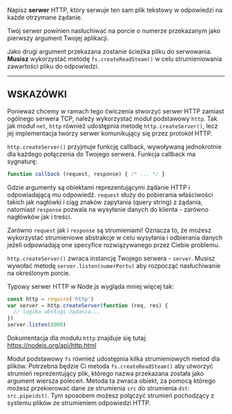 Napisz **serwer** HTTP, który serwuje ten sam plik tekstowy w odpowiedzi na każde otrzymane żądanie.

Twój serwer powinien nasłuchiwać na porcie o numerze przekazanym jako pierwszy argument Twojej aplikacji.

Jako drugi argument przekazana zostanie ścieżka pliku do serwowania. **Musisz** wykorzystać metodę `fs.createReadSteam()` w celu strumieniowania zawartości pliku do odpowiedzi.

----------------------------------------------------------------------
## WSKAZÓWKI

Ponieważ chcemy w ramach tego ćwiczenia stworzyć serwer HTTP zamiast ogólnego serwera TCP, należy wykorzystać moduł podstawowy `http`. Tak jak moduł `net`, `http` również udostępnia metodę `http.createServer()`, lecz jej implementacja tworzy serwer komunikujący się przez protokół HTTP.

`http.createServer()` przyjmuje funkcję callback, wywoływaną jednokrotnie dla każdego połączenia do Twojego serwera. Funkcja callback ma sygnaturę:

```js
function callback (request, response) { /* ... */ }
```

Gdzie argumenty są obiektami reprezentującymi żądanie HTTP i odpowiadającą mu odpowiedź. `request` służy do pobierania właściwości takich jak nagłówki i ciąg znaków zapytania (query string) z żądania, natomiast `response` pozwala na wysyłanie danych do klienta - zarówno nagłówków jak i treści.

Zarówno `request` jak i `response` są strumieniami! Oznacza to, że możesz wykorzystać strumieniowe abstrakcje w celu wysyłania i odbierania danych jeżeli odpowiadają one specyfice rozwiązywanego przez Ciebie problemu.

`http.createServer()` zwraca instancję Twojego serwera - `server`. Musisz wywołać metodę `server.listen(numerPortu)` aby rozpocząć nasłuchiwanie na określonym porcie.

Typowy serwer HTTP w Node.js wygląda mniej więcej tak:

```js
const http = require('http')
var server = http.createServer(function (req, res) {
  // logika obsługi żądania...
})
server.listen(8000)
```

Dokumentacja dla modułu `http` znajduje się tutaj:
  https://nodejs.org/api/http.html

Moduł podstawowy `fs` również udostępnia kilka strumieniowych metod dla plików. Potrzebna będzie Ci metoda `fs.createReadSteam()` aby utworzyć strumień reprezentujący plik, którego nazwa przekazana została jako argument wiersza poleceń. Metoda ta zwraca obiekt, za pomocą którego możesz przekierować dane ze strumienia `src` do strumienia `dst`: `src.pipe(dst)`. Tym sposobem możesz połączyć strumień pochodzący z systemu plików ze strumieniem odpowiedzi HTTP.

